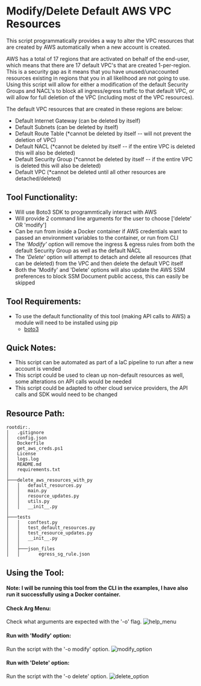 # Modify/Delete Default AWS VPC Resources

This script programmatically provides a way to alter the VPC resources that are created by AWS automatically when a new account is created.

AWS has a total of 17 regions that are activated on behalf of the end-user, which means that there are 17 default VPC's that are created 1-per-region. This is a security gap as it means that you have unused/unaccounted resources existing in regions that you in all likelihood are not going to use. Using this script will allow for either a modification of the default Security Groups and NACL's to block all ingress/egress traffic to that default VPC, or will allow for full deletion of the VPC (including most of the VPC resources).

The default VPC resources that are created in these regions are below:

- Default Internet Gateway (can be deleted by itself)
- Default Subnets (can be deleted by itself)
- Default Route Table (\*cannot be deleted by itself -- will not prevent the deletion of VPC)
- Default NACL (\*cannot be deleted by itself -- if the entire VPC is deleted this will also be deleted)
- Default Security Group (\*cannot be deleted by itself -- if the entire VPC is deleted this will also be deleted)
- Default VPC (\*cannot be deleted until all other resources are detached/deleted)

## Tool Functionality:

- Will use Boto3 SDK to programmtically interact with AWS
- Will provide 2 command line arguments for the user to choose ['delete' OR 'modify']
- Can be run from inside a Docker container if AWS credentials want to passed an environment variables to the container, or run from CLI
- The *'Modify'* option will remove the ingress & egress rules from both the default Security Group as well as the default NACL
- The *'Delete'* option will attempt to detach and delete all resources (that can be deleted) from the VPC and then delete the default VPC itself
- Both the 'Modify' and 'Delete' options will also update the AWS SSM preferences to block SSM Document public access, this can easily be skipped

## Tool Requirements:

- To use the default functionality of this tool (making API calls to AWS) a module will need to be installed using pip
  - [boto3](https://boto3.amazonaws.com/v1/documentation/api/latest/index.html)

## Quick Notes:

- This script can be automated as part of a IaC pipeline to run after a new account is vended
- This script could be used to clean up non-default resources as well, some alterations on API calls would be needed
- This script could be adapted to other cloud service providers, the API calls and SDK would need to be changed

## Resource Path:

```
rootdir:.
│   .gitignore
│   config.json
│   Dockerfile
│   get_aws_creds.ps1
│   License
│   logs.log
│   README.md
│   requirements.txt
│
├───delete_aws_resources_with_py
│   │   default_resources.py
│   │   main.py
│   │   resource_updates.py
│   │   utils.py
│   │   __init__.py
│
├───tests
│   │   conftest.py
│   │   test_default_resources.py
│   │   test_resource_updates.py
│   │   __init__.py
│   │
│   ├───json_files
│   │       egress_sg_rule.json
```

## Using the Tool:

#### Note: I will be running this tool from the CLI in the examples, I have also run it successfully using a Docker container.

#### Check Arg Menu:

Check what arguments are expected with the '-o' flag.
![help_menu](https://user-images.githubusercontent.com/80045938/193708749-cc68bd69-0376-4759-b774-c0ca755ea5ee.gif)

#### Run with 'Modify' option:

Run the script with the '-o modify' option.
![modify_option](https://user-images.githubusercontent.com/80045938/193708972-92546d2f-2f52-4c66-84d1-9c468b935dc0.gif)

#### Run with 'Delete' option:
Run the script with the '-o delete' option.
![delete_option](https://user-images.githubusercontent.com/80045938/193708991-612efaad-4f9a-48db-a2dc-99ca11618cbd.gif)
